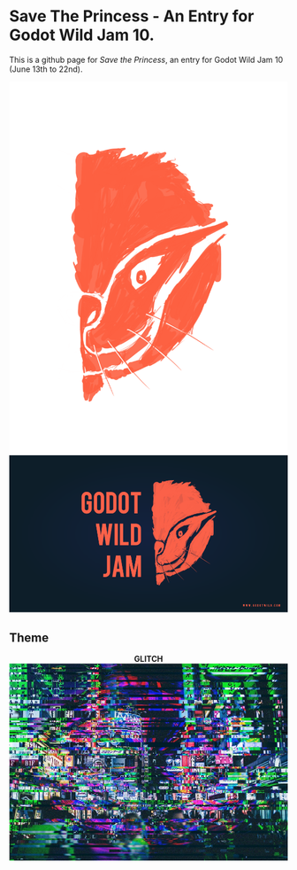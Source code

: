 # Save The Princess - An Entry for Godot Wild Jam 10.

This is a github page for *Save the Princess*, an entry for Godot Wild Jam 10 (June 13th to 22nd).

<p align="center">
<img width="600" src="head_bg_less.png"><br>
<img src="GodotWildJam-wallpaper.png">
</p>

## Theme

<p align="center">
<b>GLITCH</b><br>
<img src="glitch.jpg">
</p>
